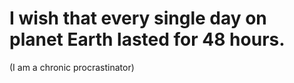 # I wish that every single day on planet Earth lasted for 48 hours.
(I am a chronic procrastinator)
